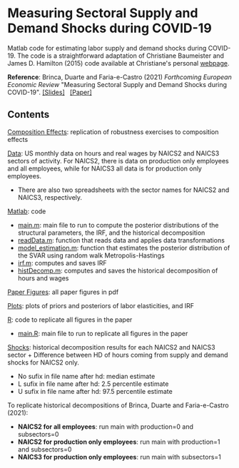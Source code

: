 # Measuring Sectoral Supply and Demand Shocks during COVID-19

Matlab code for estimating labor supply and demand shocks during COVID-19. The code is a straightforward adaptation of Christiane Baumeister and James D. Hamilton (2015) code available at Christiane's personal [webpage](https://sites.google.com/site/cjsbaumeister/research).

**Reference**: Brinca, Duarte and Faria-e-Castro (2021) *Forthcoming European Economic Review*
"Measuring Sectoral Supply and Demand Shocks during COVID-19". [[Slides]](https://jbduarte.com/files/seacen_slides.pdf) &nbsp; [[Paper]](https://s3.amazonaws.com/real.stlouisfed.org/wp/2020/2020-011.pdf) 

## Contents

[Composition Effects](./Composition_Effects/): replication of robustness exercises to composition effects 

[Data](./Data/): US monthly data on hours and real wages by NAICS2 and NAICS3 sectors of activity. For NAICS2, there is data on production only employees and all employees, while for NAICS3 all data is for production only employees. 

- There are also two spreadsheets with the sector names for NAICS2 and NAICS3, respectively.

[Matlab](./Matlab/): code

- [main.m](./Matlab/main.m): main file to run to compute the posterior distributions of the structural parameters, the IRF, and the historical decomposition
- [readData.m](./Matlab/readData.m): function that reads data and applies data transformations
- [model_estimation.m](./Matlab/model_estimation.m): function that estimates the posterior distribution of the SVAR using random walk Metropolis-Hastings
- [irf.m](./Matlab/irf.m): computes and saves IRF
- [histDecomp.m](./Matlab/histDecomp.m): computes and saves the historical decomposition of hours and wages
  
[Paper Figures](./Paper_Figures/): all paper figures in pdf

[Plots](./Plots/): plots of priors and posteriors of labor elasticities, and IRF

[R](./R/): code to replicate all figures in the paper

- [main.R](./R/main.R): main file to run to replicate all figures in the paper

[Shocks](./Shocks/): historical decomposition results for each NAICS2 and NAICS3 sector + Difference between HD of hours coming from supply and demand shocks for NAICS2 only. 
- No sufix in file name after hd: median estimate
- L sufix in file name after hd: 2.5 percentile estimate
- U sufix in file name after hd: 97.5 percentile estimate

To replicate historical decompositions of Brinca, Duarte and Faria-e-Castro (2021): 
- **NAICS2 for all employees**: run main with production=0 and subsectors=0
- **NAICS2 for production only employees**: run main with production=1 and subsectors=0
- **NAICS3 for production only employees**: run main with subsectors=1
